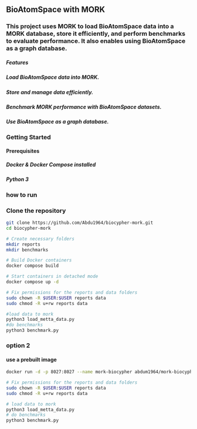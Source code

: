## BioAtomSpace with MORK

### This project uses MORK to load BioAtomSpace data into a MORK database, store it efficiently, and perform benchmarks to evaluate performance. It also enables using BioAtomSpace as a graph database.

##### Features

##### Load BioAtomSpace data into MORK.

##### Store and manage data efficiently.

##### Benchmark MORK performance with BioAtomSpace datasets.

##### Use BioAtomSpace as a graph database.

### Getting Started
#### Prerequisites

##### Docker & Docker Compose installed

##### Python 3

### how to run

### Clone the repository
```bash
git clone https://github.com/Abdu1964/biocypher-mork.git
cd biocypher-mork

# Create necessary folders
mkdir reports
mkdir benchmarks

# Build Docker containers
docker compose build

# Start containers in detached mode
docker compose up -d

# Fix permissions for the reports and data folders
sudo chown -R $USER:$USER reports data
sudo chmod -R u+rw reports data

#load data to mork
python3 load_metta_data.py
#do benchmarks
python3 benchmark.py
```
### option 2
#### use a prebuilt image

```bash 
docker run -d -p 8027:8027 --name mork-biocypher abdum1964/mork-biocypher:latest

# Fix permissions for the reports and data folders
sudo chown -R $USER:$USER reports data
sudo chmod -R u+rw reports data

# load data to mork
python3 load_metta_data.py
# do benchmarks
python3 benchmark.py
```
